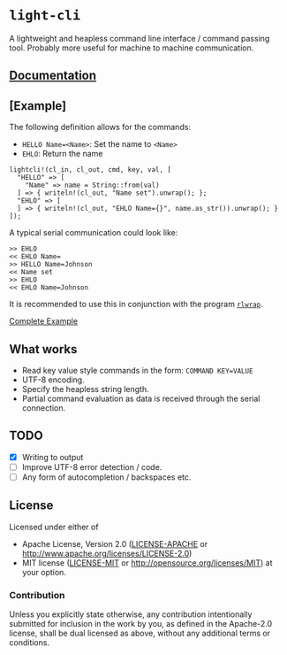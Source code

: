 # `light-cli`

A lightweight and heapless command line interface / command passing tool. Probably more useful for machine to machine communication.

## [Documentation](https://rudihorn.github.io/light-cli/light_cli/)

## [Example]

The following definition allows for the commands:
* `HELLO Name=<Name>`: Set the name to `<Name>`
* `EHLO`: Return the name

```
lightcli!(cl_in, cl_out, cmd, key, val, [
  "HELLO" => [
    "Name" => name = String::from(val)
  ] => { writeln!(cl_out, "Name set").unwrap(); };
  "EHLO" => [
  ] => { writeln!(cl_out, "EHLO Name={}", name.as_str()).unwrap(); }
]);
```

A typical serial communication could look like:

```
>> EHLO
<< EHLO Name=
>> HELLO Name=Johnson
<< Name set
>> EHLO
<< EHLO Name=Johnson
```

It is recommended to use this in conjunction with the program [`rlwrap`](https://linux.die.net/man/1/rlwrap).

[Complete Example](https://github.com/rudihorn/light-cli/tree/master/examples/)

## What works

- Read key value style commands in the form:
  `COMMAND KEY=VALUE`
- UTF-8 encoding.
- Specify the heapless string length.
- Partial command evaluation as data is received through the serial connection.

## TODO

- [X] Writing to output
- [ ] Improve UTF-8 error detection / code.
- [ ] Any form of autocompletion / backspaces etc.

## License

Licensed under either of

- Apache License, Version 2.0 ([LICENSE-APACHE](LICENSE-APACHE) or
  http://www.apache.org/licenses/LICENSE-2.0)
- MIT license ([LICENSE-MIT](LICENSE-MIT) or http://opensource.org/licenses/MIT)
  at your option.

### Contribution

Unless you explicitly state otherwise, any contribution intentionally submitted for inclusion in the
work by you, as defined in the Apache-2.0 license, shall be dual licensed as above, without any
additional terms or conditions.

